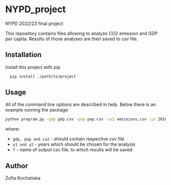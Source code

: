 
# NYPD_project

NYPD 2022/23 final project

This repository contains files allowing to analyze CO2 emission and GDP per capita.
Results of those analyses are then saved to csv file.


## Installation

Install this project with pip

```bash
  pip install ./path/to/project`
```
    
## Usage
All of the command line options are described in help. Below there is an example running the package:

```bash
python program.py -gdp gdp.csv -pop pop.csv -co2 emissions.csv -y1 2010 -y2 2014 -f results.csv
```
where:
* `gdp, pop and co2` - should contain respective csv file
* `y1 and y2` - years which should be chosen for the analysis
* `f` - name of output csv file, to which results will be saved


## Author

Zofia Kochańska

